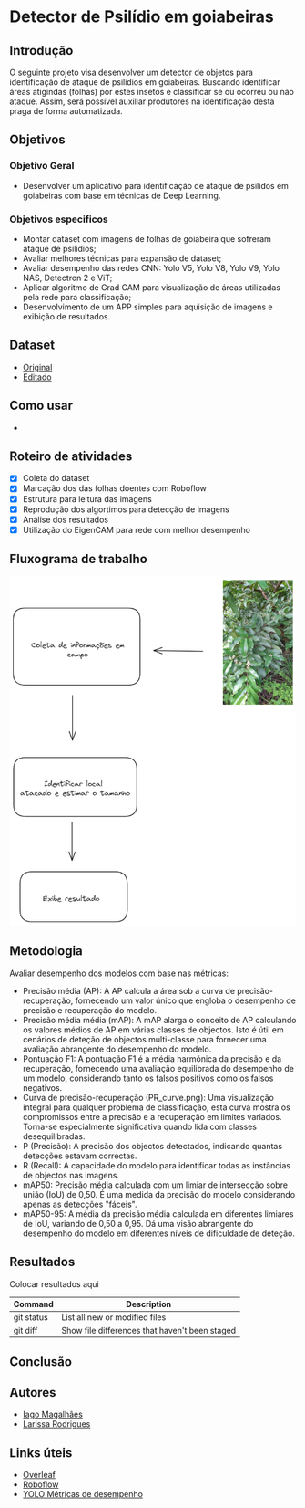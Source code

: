 # Detector de Psilídio em goiabeiras

## Introdução
O seguinte projeto visa desenvolver um detector de objetos para identificação de ataque de psilidios em goiabeiras. Buscando identificar áreas atigindas (folhas) por estes insetos e classificar se ou ocorreu ou não ataque. Assim, será possível auxiliar produtores na identificação desta praga de forma automatizada.

## Objetivos

### Objetivo Geral
- Desenvolver um aplicativo para identificação de ataque de psilidos em goiabeiras com base em técnicas de Deep Learning.

### Objetivos especificos
- Montar dataset com imagens de folhas de goiabeira que sofreram ataque de psilidios;
- Avaliar melhores técnicas para expansão de dataset;
- Avaliar desempenho das redes CNN: Yolo V5, Yolo V8, Yolo V9, Yolo NAS, Detectron 2 e ViT;
- Aplicar algoritmo de Grad CAM para visualização de áreas utilizadas pela rede para classificação;
- Desenvolvimento de um APP simples para aquisição de imagens e exibição de resultados.

## Dataset
- [Original]()
- [Editado]()

## Como usar
- 

## Roteiro de atividades
- [x] Coleta do dataset
- [x] Marcação dos das folhas doentes com Roboflow
- [x] Estrutura para leitura das imagens
- [x] Reprodução dos algortimos para detecção de imagens
- [x] Análise dos resultados
- [X] Utilização do EigenCAM para rede com melhor desempenho

## Fluxograma de trabalho
<img src="assets/Fluxograma de projeto.png">

## Metodologia
Avaliar desempenho dos modelos com base nas métricas:
- Precisão média (AP): A AP calcula a área sob a curva de precisão-recuperação, fornecendo um valor único que engloba o desempenho de precisão e recuperação do modelo.
- Precisão média média (mAP): A mAP alarga o conceito de AP calculando os valores médios de AP em várias classes de objectos. Isto é útil em cenários de deteção de objectos multi-classe para fornecer uma avaliação abrangente do desempenho do modelo.
- Pontuação F1: A pontuação F1 é a média harmónica da precisão e da recuperação, fornecendo uma avaliação equilibrada do desempenho de um modelo, considerando tanto os falsos positivos como os falsos negativos.
- Curva de precisão-recuperação (PR_curve.png): Uma visualização integral para qualquer problema de classificação, esta curva mostra os compromissos entre a precisão e a recuperação em limites variados. Torna-se especialmente significativa quando lida com classes desequilibradas.
- P (Precisão): A precisão dos objectos detectados, indicando quantas detecções estavam correctas.
- R (Recall): A capacidade do modelo para identificar todas as instâncias de objectos nas imagens.
- mAP50: Precisão média calculada com um limiar de intersecção sobre união (IoU) de 0,50. É uma medida da precisão do modelo considerando apenas as detecções "fáceis".
- mAP50-95: A média da precisão média calculada em diferentes limiares de IoU, variando de 0,50 a 0,95. Dá uma visão abrangente do desempenho do modelo em diferentes níveis de dificuldade de deteção.

## Resultados
Colocar resultados aqui

| Command | Description |
| --- | --- |
| git status | List all new or modified files |
| git diff | Show file differences that haven't been staged |

## Conclusão

## Autores
- [Iago Magalhães](https://github.com/IagoMagalhaes23)
- [Larissa Rodrigues](https://larissafrodrigues.github.io/)

## Links úteis
- [Overleaf](https://www.overleaf.com/6564786631gxyfgcwkvtrk#edd727)
- [Roboflow](https://universe.roboflow.com/mucosas/psilidios-em-goiabeiras)
- [YOLO Métricas de desempenho](https://docs.ultralytics.com/pt/guides/yolo-performance-metrics/#conclusion)
